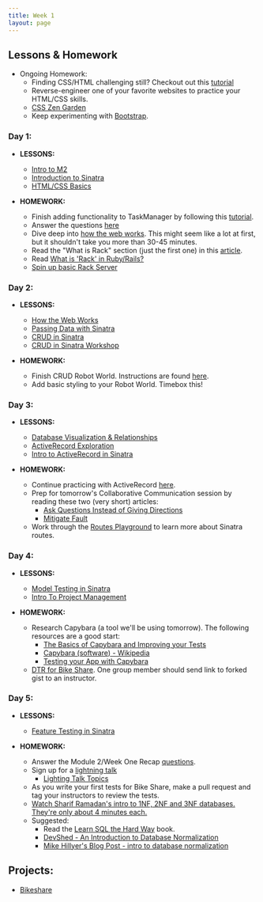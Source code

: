 ```yaml
---
title: Week 1
layout: page
---
```


## Lessons & Homework

* Ongoing Homework:
  - Finding CSS/HTML challenging still? Checkout out this [tutorial](https://github.com/turingschool-examples/introductory-static-site)
  - Reverse-engineer one of your favorite websites to practice your HTML/CSS skills.
  - [CSS Zen Garden](http://www.csszengarden.com/)
  - Keep experimenting with [Bootstrap](http://getbootstrap.com/).

### Day 1:

* **LESSONS:**
  - [Intro to M2](../slides/intro_to_m2)
  - [Introduction to Sinatra](../lessons/introduction_to_sinatra)
  - [HTML/CSS Basics](../slides/html_css_basics/html_css_basics)

* **HOMEWORK:**
  - Finish adding functionality to TaskManager by following this [tutorial](https://gist.github.com/case-eee/06c54aae5b414dfc010f485827c9d1db).
  - Answer the questions [here](https://gist.github.com/case-eee/1f066fa3be100f8f18f4d31f521a3da4)
  - Dive deep into [how the web works](https://gist.github.com/Carmer/1ac51aa7418c6bd4b1d19e22fa0e03a8). This might seem like a lot at first, but it shouldn't take you more than 30-45 minutes.
  - Read the "What is Rack" section (just the first one) in this [article](http://rubylearning.com/blog/2013/04/02/whats-rack/).
  - Read [What is 'Rack' in Ruby/Rails?](http://blog.gauravchande.com/what-is-rack-in-ruby-rails)
  - [Spin up basic Rack Server](../homework/rack)

### Day 2:

* **LESSONS:**
  - [How the Web Works](../lessons/how_the_web_works/slides.md)
  - [Passing Data with Sinatra](../lessons/passing_data_with_sinatra)
  - [CRUD in Sinatra](../lessons/crud_in_sinatra)
  - [CRUD in Sinatra Workshop](../lessons/crud_in_sinatra_workshop)

* **HOMEWORK:**
  - Finish CRUD Robot World. Instructions are found [here](../lessons/crud_in_sinatra_workshop).
  - Add basic styling to your Robot World. Timebox this!

### Day 3:

* **LESSONS:**
  - [Database Visualization & Relationships](../lessons/database_visualization_and_relationships)
  - [ActiveRecord Exploration](../lessons/activerecord_exploration)
  - [Intro to ActiveRecord in Sinatra](../lessons/intro_to_active_record_in_sinatra)

* **HOMEWORK:**
  - Continue practicing with ActiveRecord [here](../homework/activerecord_and_database_practice).
  - Prep for tomorrow's Collaborative Communication session by reading these two (very short) articles:
    - [Ask Questions Instead of Giving Directions](../homework/resources/ask_questions.pdf)
    - [Mitigate Fault](../homework/resources/mitigate_fault.pdf)
  -  Work through the [Routes Playground](https://github.com/turingschool/routing_playground) to learn more about Sinatra routes.

### Day 4:

* **LESSONS:**
  - [Model Testing in Sinatra](../lessons/model_testing_in_sinatra)
  - [Intro To Project Management](../lessons/intro_to_project_management)

* **HOMEWORK:**
  - Research Capybara (a tool we'll be using tomorrow). The following resources are a good start:
    - [The Basics of Capybara and Improving your Tests](https://www.sitepoint.com/basics-capybara-improving-tests/)
    - [Capybara (software) - Wikipedia](https://en.wikipedia.org/wiki/Capybara_(software))
    - [Testing your App with Capybara](https://github.com/teamcapybara/capybara)
  - [DTR for Bike Share](https://gist.github.com/Carmer/85b9e0569af607d14f6e14b696b5e131). One group member should send link to forked gist to an instructor.

### Day 5:

* **LESSONS:**
  - [Feature Testing in Sinatra](../lessons/feature_testing_in_sinatra)

* **HOMEWORK:**
  - Answer the Module 2/Week One Recap [questions](https://github.com/turingschool/checks-for-understanding/blob/master/module-2/backend/week_one.md).
  - Sign up for a [lightning talk](https://docs.google.com/spreadsheets/d/1_VXTkIwXgr2KRCNmHqzZ3MDfNFPav0dRajO3BejeKz8/edit?usp=sharing)
    - [Lighting Talk Topics](../lighting_talk_topic_ideas.md)
  - As you write your first tests for Bike Share, make a pull request and tag your instructors to review the tests.
  - [Watch Sharif Ramadan's intro to 1NF, 2NF and 3NF databases. They're only about 4 minutes each.](https://www.youtube.com/watch?v=K7vzLrGCV50&list=PLQ9AAKW8HuJ5m0rmHKL88ZyjOIKejvrj0)
  - Suggested:
    - Read the [Learn SQL the Hard Way](http://sql.learncodethehardway.org/book/) book.
    - [DevShed - An Introduction to Database Normalization](http://www.devshed.com/c/a/mysql/an-introduction-to-database-normalization/)
    - [Mike Hillyer's Blog Post - intro to database normalization](http://mikehillyer.com/articles/an-introduction-to-database-normalization/)

## Projects:

* [Bikeshare](https://github.com/turingschool/bike-share)
